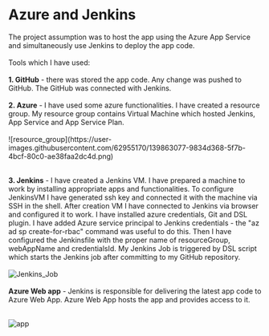 
<h1>Azure and Jenkins</h1>
The project assumption was to host the app using the Azure App Service and simultaneously use Jenkins to deploy the app code. <br><br>
Tools which I have used:<br><br>
<b>1. GitHub</b> - there was stored the app code. Any change was pushed to GitHub. The GitHub was connected with Jenkins.<br><br>
<b>2. Azure</b> - I have used some azure functionalities. I have created a resource group. My resource group contains Virtual Machine which hosted Jenkins, App Service and App Service Plan. <br><br>
![resource_group](https://user-images.githubusercontent.com/62955170/139863077-9834d368-5f7b-4bcf-80c0-ae38faa2dc4d.png)
<br><br>

<b>3. Jenkins</b> - I have created a Jenkins VM. I have prepared a machine to work by installing appropriate apps and functionalities.  To configure JenkinsVM I have generated ssh key and connected it with the machine via SSH in the shell. After creation VM I have connected to Jenkins via browser and configured it to work. I have installed azure credentials, Git and DSL plugin. I have added Azure service principal to Jenkins credentials -  the  "az ad sp create-for-rbac"  command was useful to do this. Then I have configured the Jenkinsfile with the proper name of resourceGroup, webAppName and credentialsId. My Jenkins Job is triggered by DSL script which starts the Jenkins job after committing to my GitHub repository.<br><br>
![Jenkins_Job](https://user-images.githubusercontent.com/62955170/139862987-b27f9724-3d1c-4867-b700-2fdeda8dfe84.png)
<br><br>
<b>Azure Web app</b> - Jenkins is responsible for delivering the latest app code to Azure Web App. Azure Web App hosts the app and provides access to it.<br><br>

![app](https://user-images.githubusercontent.com/62955170/139864291-503ca79d-a31d-49de-9501-f759aff853d6.png)
